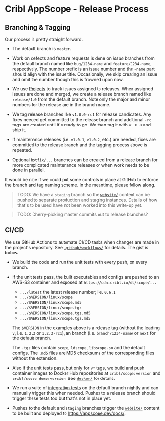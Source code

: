 # Cribl AppScope - Release Process

## Branching & Tagging 

Our process is pretty straight forward.

* The default branch is `master`.

* Work on defects and feature requests is done on _issue_ branches from the
  default branch named like `bug/1234-name` and `feature/1234-name`,
  respectively. The number prefix is an issue number and the `-name` part
  should align with the issue title. Occasionally, we skip creating an issue
  and omit the number though this is frowned upon now.

* We use [Projects](https://github.com/criblio/appscope/projects/) to track
  issues assigned to releases. When assigned issues are done and merged, we
  create a release branch named like `release/1.0` from the default branch.
  Note only the major and minor numbers for the release are in the branch name.

* We tag release branches like `v1.0.0-rc1` for release candidates. Any fixes
  needed get committed to the release branch and additional `-rc` tags are
  created until it's ready to go. We then tag it with `v1.0.0` and ship it.

* If maintenance releases (i.e. `v1.0.1`, `v1.0.2`, etc.) are needed, fixes are
  committed to the release branch and the tagging process above is repeated.

* Optional `hotfix/...` branches can be created from a release branch for more
  complicated maintenance releases or when work needs to be done in parallel.

It would be nice if we could put some controls in place at GitHub to enforce
the branch and tag naming scheme. In the meantime, please follow along.

> TODO: We have a `staging` branch so the [`website/`](../website/) content can be
  pushed to separate production and staging instances. Details of how that's to
  be used have not been worked into this write-up yet.

> TODO: Cherry-picking master commits out to release branches?

## CI/CD

We use GitHub Actions to automate CI/CD tasks when changes are made in the
project's repository. See [`.github/workflows/`](../.github/workflows/) for
details. The gist is below.

* We build the code and run the unit tests with every push, on every branch.

* If the unit tests pass, the built executables and configs are pushed to an
  AWS-S3 container and exposed at `https://cdn.cribl.io/dl/scope/...` 

  * `.../latest` the latest release number; i.e. `0.6.1`
  * `.../$VERSION/linux/scope`
  * `.../$VERSION/linux/scope.md5`
  * `.../$VERSION/linux/scope.tgz`
  * `.../$VERSION/linux/scope.tgz.md5`
  * `.../$VERSION/linux/scope.tgz.md5`

  The `$VERSION` in the examples above is a release tag (without the leading
  `v`, i.e. `1.2.3` or `1.2.3-rc1`), an branch (i.e. `branch/1234-name`) or
  `next` for the default branch.

  The `.tgz` files contain `scope`, `ldscope`, `libscope.so` and the default
  configs.  The `.md5` files are MD5 checksums of the corresponding files
  without the extension.

* Also if the unit tests pass, but only for `v*` tags, we build and push
  container images to Docker Hub repositories at `cribl/scope:version` and
  `cribl/scope-demo:version`. See [`docker/`](../docker/) for details.

* We run a suite of [integration tests](../test/testContainers/) on the default
  branch nightly and can manually trigger this when needed. Pushes to a release
  branch should trigger these tests too but that's not in place yet.

* Pushes to the default and `staging` branches trigger the
  [`website/`](../website/) content to be built and deployed to
  <https://appscope.dev/docs/>.
